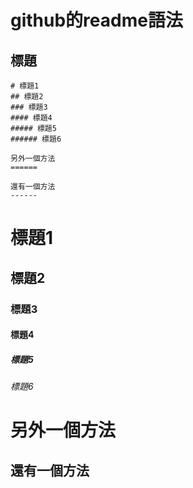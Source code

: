 # github的readme語法

## 標題
```
# 標題1
## 標題2
### 標題3
#### 標題4
##### 標題5
###### 標題6

另外一個方法
======

還有一個方法
------
```
# 標題1
## 標題2
### 標題3
#### 標題4
##### 標題5
###### 標題6

另外一個方法
======

還有一個方法
------
